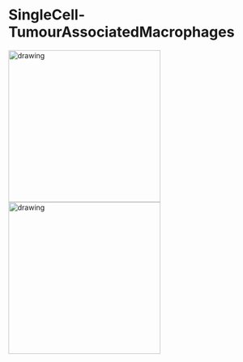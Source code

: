 # SingleCell-TumourAssociatedMacrophages

<img src="https://github.com/CBFLivUni/SingleCell-TumourAssociatedMacrophages/blob/main/plots/NonTumourBearingUMAP.png" alt="drawing" width="300"/> <img src="https://github.com/CBFLivUni/SingleCell-TumourAssociatedMacrophages/blob/main/plots/TumourBearingUMAP.png" alt="drawing" width="300"/> 

